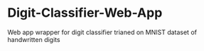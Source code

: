 # Digit-Classifier-Web-App
Web app wrapper for digit classifier trianed on MNIST dataset of handwritten digits
